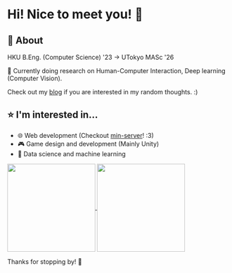 # Hi! Nice to meet you! 👋

<!--
**louishhy/louishhy** is a ✨ _special_ ✨ repository because its `README.md` (this file) appears on your GitHub profile.

Here are some ideas to get you started:

- 🔭 I’m currently working on ...
- 🌱 I’m currently learning ...
- 👯 I’m looking to collaborate on ...
- 🤔 I’m looking for help with ...
- 💬 Ask me about ...
- 📫 How to reach me: ...
- 😄 Pronouns: ...
- ⚡ Fun fact: ...
-->

## 💬 About
HKU B.Eng. (Computer Science) '23 -> UTokyo MASc '26

🔭 Currently doing research on Human-Computer Interaction, Deep learning (Computer Vision).

Check out my [blog](https://blog.louishhy.com) if you are interested in my random thoughts. :)

## ⭐ I'm interested in...
- 🌐 Web development (Checkout [min-server](https://github.com/louishhy/min-server)! :3)
- 🎮 Game design and development (Mainly Unity)
- 🤖 Data science and machine learning

<a href="https://github.com/anuraghazra/github-readme-stats">
  <img height=200 align="center" src="https://github-readme-stats.vercel.app/api?username=louishhy&rank_icon=github" />
</a>
<a href="https://github.com/anuraghazra/github-readme-stats">
  <img height=200 align="center" src="https://github-readme-stats.vercel.app/api/top-langs?username=louishhy&layout=compact&langs_count=8&card_width=320" />
</a>

Thanks for stopping by! 🤗
